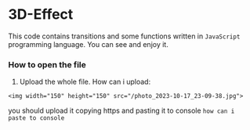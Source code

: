 # 3D-Effect
This code contains transitions and some functions written in `JavaScript` programming language. You can see and enjoy it.   

### How to open the file 

1. Upload the whole file. How can i upload:
```
<img width="150" height="150" src="/photo_2023-10-17_23-09-38.jpg">
```
you should upload it copying https and pasting it to console `how can i paste to console`

